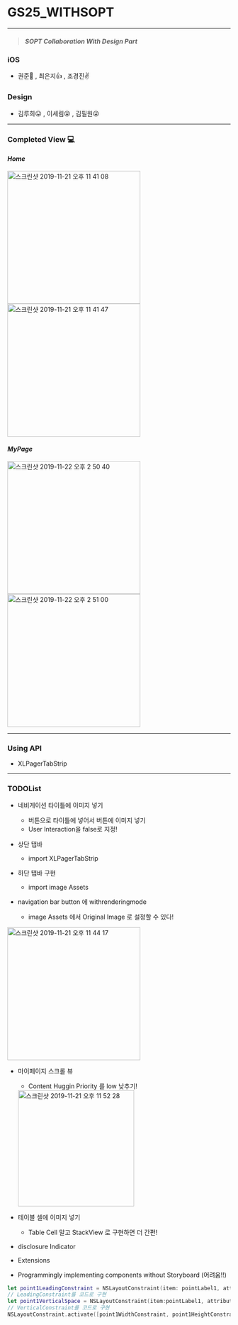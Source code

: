 # GS25_WITHSOPT

---

>  ##### SOPT Collaboration With Design Part



### iOS

* 권준👏 , 최은지👍 , 조경진✌️

### Design

* 김루희😛 , 이세림😝 , 김필원😜

---

### Completed View 💻 

#### $Home$

<img width="300" alt="스크린샷 2019-11-21 오후 11 41 08" src="https://user-images.githubusercontent.com/46750574/69348579-c150c300-0cb9-11ea-853b-116ae912a3fd.png"><img width="300" alt="스크린샷 2019-11-21 오후 11 41 47" src="https://user-images.githubusercontent.com/46750574/69348580-c150c300-0cb9-11ea-9967-3b475803304c.png">

#### $MyPage$

<img width="300" alt="스크린샷 2019-11-22 오후 2 50 40" src="https://user-images.githubusercontent.com/46750574/69401151-9dcc5d80-0d37-11ea-9d8e-0d2a72657c29.png"><img width="300" alt="스크린샷 2019-11-22 오후 2 51 00" src="https://user-images.githubusercontent.com/46750574/69401153-9dcc5d80-0d37-11ea-8946-5d3bff2fe29f.png">

---

### Using API

* XLPagerTabStrip

---

### TODOList

* 네비게이션 타이틀에 이미지 넣기
  * 버튼으로 타이틀에 넣어서 버튼에 이미지 넣기
  * User Interaction을 false로 지정!
* 상단 탭바

  * import XLPagerTabStrip
* 하단 탭바 구현

  *  import image Assets
* navigation bar button 에 withrenderingmode

  * image Assets 에서 Original Image 로 설정할 수 있다!

<img width="300" alt="스크린샷 2019-11-21 오후 11 44 17" src="https://user-images.githubusercontent.com/46750574/69348582-c150c300-0cb9-11ea-9c78-31d611a56ae3.png">

* 마이페이지 스크롤 뷰 
  
  * Content Huggin Priority 를 low 낮추기!
  
  <img width="262" alt="스크린샷 2019-11-21 오후 11 52 28" src="https://user-images.githubusercontent.com/46750574/69348728-ff4de700-0cb9-11ea-9ae5-8939a75899fc.png">
* 테이블 셀에 이미지 넣기

  * Table Cell 말고 StackView 로 구현하면 더 간편!
* disclosure Indicator
* Extensions
* Programmingly implementing components without Storyboard (어려움!!)

```swift
let point1LeadingConstraint = NSLayoutConstraint(item: pointLabel1, attribute: .leading, relatedBy: .equal, toItem: view, attribute: .leading, multiplier: 1, constant: 62.5)
// LeadingConstraint를 코드로 구현
let point1VerticalSpace = NSLayoutConstraint(item:pointLabel1, attribute: .top, relatedBy: .equal, toItem: nameLabel, attribute: .bottom, multiplier: 1, constant: 2)
// VerticalConstraint를 코드로 구현
NSLayoutConstraint.activate([point1WidthConstraint, point1HeightConstraint, point1LeadingConstraint, point1VerticalSpace])

```

